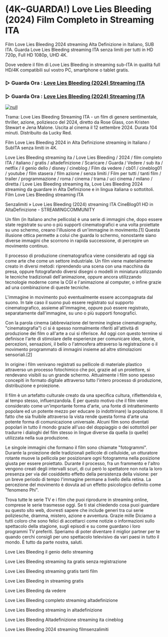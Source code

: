 # (4K~GUARDA!) Love Lies Bleeding (2024) Film Completo in Streaming ITA
Film Love Lies Bleeding 2024 streaming Alta Definizione in Italiano, SUB ITA. Guarda Love Lies Bleeding streaming ITA senza limiti per tutti in HD 720p, Full HD 1080p, UHD 4K.

Dove vedere il film di Love Lies Bleeding in streaming sub-ITA in qualità full HD/4K compatibili sul vostro PC, smartphone o tablet gratis.

### ▷ Guarda Ora : [Love Lies Bleeding (2024) Streaming ITA](https://moviecorn-tv.com/it/movie/948549/love-lies-bleeding.html)

### ▷ Guarda Ora : [Love Lies Bleeding (2024) Streaming ITA](https://moviecorn-tv.com/it/movie/948549/love-lies-bleeding.html)

[![null](https://static.wixstatic.com/media/855a25_043b5abeb4ae4d35ac003198e7fe56ed~mv2.gif)](https://moviecorn-tv.com/it/movie/948549/love-lies-bleeding.html)

Trama: Love Lies Bleeding Streaming ITA - un film di genere sentimentale, thriller, azione, poliziesco del 2024, diretto da Rose Glass, con Kristen Stewart e Jena Malone. Uscita al cinema il 12 settembre 2024. Durata 104 minuti. Distribuito da Lucky Red.

Film Love Lies Bleeding 2024 in Alta Definizione streaming in Italiano / SubITA senza limiti in 4K.

Love Lies Bleeding streaming ita / Love Lies Bleeding / 2024 / film completo ITA / italiano / gratis / altadefinizione / Scaricare / Guarda / Vedere / sub ita / netflix / il genio dello / disney / cineblog / Film da vedere / cb01 / cineblog01 / youtube / film stasera / film azione / senza limiti / Film per tutti / tanti film / trailer / programmazione / roma / cinema / trama / uci cinema / milano / diretta / Love Lies Bleeding streaming ita, Love Lies Bleeding 2024 streaming da guardare in Alta Definizione e in lingua italiana o sottotitoli. Film Love Lies Bleeding streaming ITA

Senzalimiti » Love Lies Bleeding (2024) streaming ITA CineBlog01 HD in AltaDefinizione - STREAMINGCOMMUNITY

Un film (in Italiano anche pellicola) è una serie di immagini che, dopo essere state registrate su uno o più supporti cinematografici e una volta proiettate su uno schermo, creano l'illusione di un'immagine in movimento.[1] Questa illusione ottica permette a colui che guarda lo schermo, nonostante siano diverse immagini che scorrono in rapida successione, di percepire un movimento continuo.

Il processo di produzione cinematografica viene considerato ad oggi sia come arte che come un settore industriale. Un film viene materialmente creato in diversi metodi: riprendendo una scena con una macchina da presa, oppure fotografando diversi disegni o modelli in miniatura utilizzando le tecniche tradizionali dell'animazione, oppure ancora utilizzando tecnologie moderne come la CGI e l'animazione al computer, o infine grazie ad una combinazione di queste tecniche.

L'immagine in movimento può eventualmente essere accompagnata dal suono. In tale caso il suono può essere registrato sul supporto cinematografico, assieme all'immagine, oppure può essere registrato, separatamente dall'immagine, su uno o più supporti fonografici.

Con la parola cinema (abbreviazione del termine inglese cinematography, "cinematografia") ci si è spesso normalmente riferiti all'attività di produzione dei film o all'arte a cui si riferisce. Ad oggi con questo termine si definisce l'arte di stimolare delle esperienze per comunicare idee, storie, percezioni, sensazioni, il bello o l'atmosfera attraverso la registrazione o il movimento programmato di immagini insieme ad altre stimolazioni sensoriali.[2]

In origine i film venivano registrati su pellicole di materiale plastico attraverso un processo fotochimico che poi, grazie ad un proiettore, si rendevano visibili su un grande schermo. Attualmente i film sono spesso concepiti in formato digitale attraverso tutto l'intero processo di produzione, distribuzione e proiezione.

Il film è un artefatto culturale creato da una specifica cultura, riflettendola e, al tempo stesso, influenzandola. È per questo motivo che il film viene considerato come un'importante forma d'arte, una fonte di intrattenimento popolare ed un potente mezzo per educare (o indottrinare) la popolazione. Il fatto che sia fruibile attraverso la vista rende questa forma d'arte una potente forma di comunicazione universale. Alcuni film sono diventati popolari in tutto il mondo grazie all'uso del doppiaggio o dei sottotitoli per tradurre i dialoghi del film stesso in lingue diverse da quella (o quelle) utilizzata nella sua produzione.

Le singole immagini che formano il film sono chiamate "fotogrammi". Durante la proiezione delle tradizionali pellicole di celluloide, un otturatore rotante muove la pellicola per posizionare ogni fotogramma nella posizione giusta per essere proiettato. Durante il processo, fra un frammento e l'altro vengono creati degli intervalli scuri, di cui però lo spettatore non nota la loro presenza per via del cosiddetto effetto della persistenza della visione: per un breve periodo di tempo l'immagine permane a livello della retina. La percezione del movimento è dovuta ad un effetto psicologico definito come "fenomeno Phi".

Trova tutte le serie TV e i film che puoi riprodurre in streaming online, comprese le serie trasmesse oggi. Se ti stai chiedendo cosa puoi guardare su questo sito web, dovresti sapere che include generi tra cui serie poliziesche, dramma, mistero, azione e avventura. Grazie mille Diciamo a tutti coloro che sono felici di accettarci come notizie o informazioni sullo spettacolo della stagione, sugli episodi e su come guardano i loro programmi TV preferiti. Speriamo di poter diventare il miglior partner per te quando cerchi consigli per uno spettacolo televisivo da vari paesi in tutto il mondo. È tutto da parte nostra, saluti. 

Love Lies Bleeding il genio dello streaming

Love Lies Bleeding streaming ita gratis senza registrazione

Love Lies Bleeding streaming gratis tanti film

Love Lies Bleeding in streaming gratis

Love Lies Bleeding da vedere

Love Lies Bleeding completo streaming altadefinizione

Love Lies Bleeding streaming in altadefinizione

Love Lies Bleeding Altadefinizione streaming ita cineblog

Love Lies Bleeding 2024 streaming filmsenzalimiti
